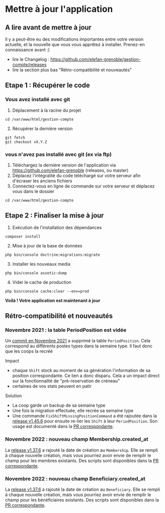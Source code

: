 # Mettre à jour l'application

## A lire avant de mettre à jour

Il y a peut-être eu des modifications importantes entre votre version actuelle, et la nouvelle que vous vous apprêtez à installer. Prenez-en connaissance avant :)

* lire le Changelog : https://github.com/elefan-grenoble/gestion-compte/releases
* lire la section plus bas "Rétro-compatibilité et nouveautés"

## Etape 1 : Récupérer le code

### Vous avez installé avec git

1. Déplacement à la racine du projet

```shell
cd /var/www/html/gestion-compte
```

2. Récupérer la dernière version

```shell
git fetch
git checkout vX.Y.Z
```

### vous n'avez pas installé avec git (ex via ftp)

1. Téléchargez la dernière version de l'application via https://github.com/elefan-grenoble (releases, ou master)
2. Déplacez l'intégralité du code téléchargé sur votre serveur afin d'écraser les anciens fichiers
3. Connectez-vous en ligne de commande sur votre serveur et déplacez vous dans le dossier

```shell
cd /var/www/html/gestion-compte
```

## Etape 2 : Finaliser la mise à jour

1. Exécution de l'installation des dépendances

```shell
composer install
```

2. Mise à jour de la base de données

```shell
php bin/console doctrine:migrations:migrate
```

3. Installer les nouveaux media

```shell
php bin/console assetic:dump
```

4. Vider le cache de production

```shell
php bin/console cache:clear --env=prod
```

**Voilà ! Votre application est maintenant à jour**

## Rétro-compatibilité et nouveautés

### Novembre 2021 : la table PeriodPosition est vidée

Un [commit en Novembre 2021](https://github.com/elefan-grenoble/gestion-compte/commit/f074ada813a7f3475db63b2ff2b21d8c9d2faff9) a supprimé la table `PeriodPosition`. Cela correspond au différents postes types dans la semaine type. Il faut donc que les coops la recréé

Impact
* chaque `Shift` stock au moment de sa génération l'information de sa position correspondante. Ce lien a donc disparu. Cela a un impact direct sur la fonctionnalité de "pré-reservation de créneau"
* certaines de vos stats peuvent en patir

Solution
* La coop garde un backup de sa semaine type
* Une fois la migration effectuée, elle recrée sa semaine type
* Une commande `FixShiftMissingPositionCommand` a été rajoutée dans la [release v1.45.6](https://github.com/elefan-grenoble/gestion-compte/releases/tag/v1.45.6) pour ensuite re-lier les `Shift` à leur `PeriodPosition`. Son usage est documenté dans la [PR correspondante](https://github.com/elefan-grenoble/gestion-compte/pull/1055).

### Novembre 2022 : nouveau champ Membership.created_at

La [release v1.37.6](https://github.com/elefan-grenoble/gestion-compte/releases/tag/v1.37.6) a rajouté la date de création au `Membership`. Elle se rempli à chaque nouvelle création, mais vous pourriez avoir envie de remplir le champ pour les membres existants. Des scripts sont disponibles dans la [PR correspondante](https://github.com/elefan-grenoble/gestion-compte/pull/605).

### Novembre 2022 : nouveau champ Beneficiary.created_at

La [release v1.37.6](https://github.com/elefan-grenoble/gestion-compte/releases/tag/v1.37.6) a rajouté la date de création au `Beneficiary`. Elle se rempli à chaque nouvelle création, mais vous pourriez avoir envie de remplir le champ pour les bénéficiaires existants. Des scripts sont disponibles dans la [PR correspondante](https://github.com/elefan-grenoble/gestion-compte/pull/604).
